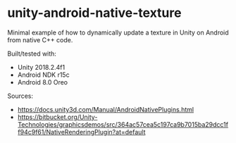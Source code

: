 # unity-android-native-texture

Minimal example of how to dynamically update a texture in Unity on Android from native C++ code.

Built/tested with:
  - Unity 2018.2.4f1
  - Android NDK r15c
  - Android 8.0 Oreo

Sources:
  - https://docs.unity3d.com/Manual/AndroidNativePlugins.html
  - https://bitbucket.org/Unity-Technologies/graphicsdemos/src/364ac57cea5c197ca9b7015ba29dcc1ff94c9f61/NativeRenderingPlugin?at=default 
